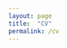 ```yaml
---
layout: page
title:  "CV"
permalink: /cv
---
```



<object data="assets/pdfs/CV.pdf" width="100%" height="1000" type='application/pdf'></object>